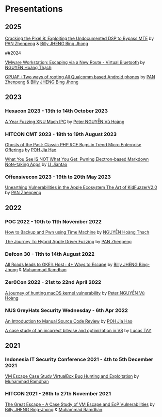 # Presentations


## 2025

[Cracking the Pixel 8: Exploiting the Undocumented DSP to Bypass MTE](https://github.com/star-sg/Presentations/blob/main/HITCON%202025/Cracking%20the%20Pixel%208_%20Exploiting%20the%20Undocumented%20DSP%20to%20Bypass%20MTE.pdf) by [PAN Zhenpeng](https://twitter.com/Peterpan980927) & [Billy JHENG Bing Jhong](https://github.com/st424204)

##2024

[VMware Workstation: Escaping via a New Route - Virtual Bluetooth](https://github.com/star-sg/Presentations/blob/main/POC%202024/Nguyen%20Hoang%20Thach%2C%20VMware%20Workstation%20-%20Escaping%20via%20a%20New%20Route%20-%20Virtual%20Bluetooth.pdf) by [NGUYỄN Hoàng Thạch](https://twitter.com/hi_im_d4rkn3ss)

[GPUAF : Two ways of rooting All Qualcomm based Android phones](https://github.com/star-sg/Presentations/blob/main/POC%202024/Pan%20Zhenpeng%20%26%20Jheng%20Bing%20Jhong%2C%20GPUAF%20-%20Two%20ways%20of%20rooting%20All%20Qualcomm%20based%20Android%20phones.pdf) by [PAN Zhenpeng](https://twitter.com/Peterpan980927) & [Billy JHENG Bing Jhong](https://github.com/st424204)

## 2023

### Hexacon 2023 - 13th to 14th October 2023
[A Year Fuzzing XNU Mach IPC](https://github.com/star-sg/Presentations/blob/main/Hexacon%202023/A%20Year%20Fuzzing%20XNU%20Mach%20IPC.pptx) by [Peter NGUYỄN Vũ Hoàng](https://github.com/peternguyen93)

### HITCON CMT 2023 - 18th to 19th August 2023
[Ghosts of the Past: Classic PHP RCE Bugs in Trend Micro Enterprise Offerings](https://github.com/star-sg/Presentations/blob/main/HITCON%202023/Ghosts%20of%20the%20Past%20-%20Classic%20PHP%20RCE%20Bugs%20in%20Trend%20Micro%20Enterprise%20Offerings.pdf) by [POH Jia Hao](https://github.com/limerencee)

[What You See IS NOT What You Get: Pwning Electron-based Markdown Note-taking Apps](https://github.com/star-sg/Presentations/blob/main/HITCON%202023/Pwning%20Electron-based%20Markdown%20Note-taking%20Apps.pdf) by [LI Jiantao](https://github.com/chromium1337)

### Offensivecon 2023 - 19th to 20th May 2023
[Unearthing Vulnerabilities in the Apple Ecosystem The Art of KidFuzzerV2.0](https://github.com/star-sg/Presentations/blob/main/Offensivecon%202023/Unearthing%20Vulnerabilities%20in%20the%20Apple%20Ecosystem%20The%20Art%20of%20KidFuzzerV2.0.pdf) by [PAN Zhenpeng](https://twitter.com/Peterpan980927)

## 2022

### POC 2022 - 10th to 11th November 2022
[How to Backup and Pwn using Time Machine](https://github.com/star-sg/Presentations/blob/main/POC%202022/Nguyen%20Hoang%20Thach.pdf) by [NGUYỄN Hoàng Thạch](https://twitter.com/hi_im_d4rkn3ss)

[The Journey To Hybrid Apple Driver Fuzzing](https://github.com/star-sg/Presentations/blob/main/POC%202022/Zhenpeng%20Pan.pdf) by [PAN Zhenpeng](https://twitter.com/Peterpan980927)


### Defcon 30 - 11th to 14th August 2022
[All Roads leads to GKE’s Host : 4+ Ways to Escape](https://github.com/star-sg/Presentations/blob/main/Defcon%2030/Billy%20Jheng%20%20%20Muhammad%20Alifa%20Ramdhan%20-%20All%20Roads%20leads%20to%20GKEs%20Host%20%204%2B%20Ways%20to%20Escape.pdf) by [Billy JHENG Bing-Jhong](https://github.com/st424204) & [Muhammad Ramdhan](https://github.com/d4em0n) 


### Zer0Con 2022 - 21st to 22nd April 2022
[A journey of hunting macOS kernel vulnerability](https://github.com/star-sg/Presentations/blob/main/Zer0Con%202022/A%20Journey%20Of%20Hunting%20macOS%20kernel.pptx) by [Peter NGUYỄN Vũ Hoàng](https://github.com/peternguyen93)


### NUS GreyHats Security Wednesday - 6th Apr 2022
[An Introduction to Manual Source Code Review](https://github.com/star-sg/Presentations/blob/main/NUS%20GreyHats%20SecWed%20Apr%202021/Introduction%20to%20Manual%20Source%20Code%20Review/Introduction%20to%20Manual%20Source%20Code%20Review.pdf) by [POH Jia Hao](https://github.com/limerencee)

[A case study of an incorrect bitwise and optimization in V8](https://github.com/star-sg/Presentations/blob/main/NUS%20GreyHats%20SecWed%20Apr%202021/A%20case%20study%20of%20an%20incorrect%20bitwise%20and%20optimization%20in%20V8/CVE-2021-30599_official.pptx) by [Lucas TAY](https://github.com/cExplr)


## 2021 

### Indonesia IT Security Conference 2021 - 4th to 5th December 2021
[VM Escape Case Study VirtualBox Bug Hunting and Exploitation](https://github.com/star-sg/Presentations/blob/main/IDSECCONF%202021/VM%20Escape%20Case%20Study_%20VirtualBox%20Bug%20Hunting%20and%20Exploitation%20(IDSECCONF%202021).pdf) by [Muhammad Ramdhan](https://github.com/d4em0n)


### HITCON 2021 - 26th to 27th November 2021
[The Great Escape - A Case Study of VM Escape and EoP Vulnerabilities](https://github.com/star-sg/Presentations/blob/main/HITCON%202021/The%20Great%20Escape%20-%20A%20Case%20Study%20of%20VM%20Escape%20and%20EoP%20Vulnerabilities(HITCON%202021).pdf) by [Billy JHENG Bing-Jhong](https://github.com/st424204) & [Muhammad Ramdhan](https://github.com/d4em0n)



